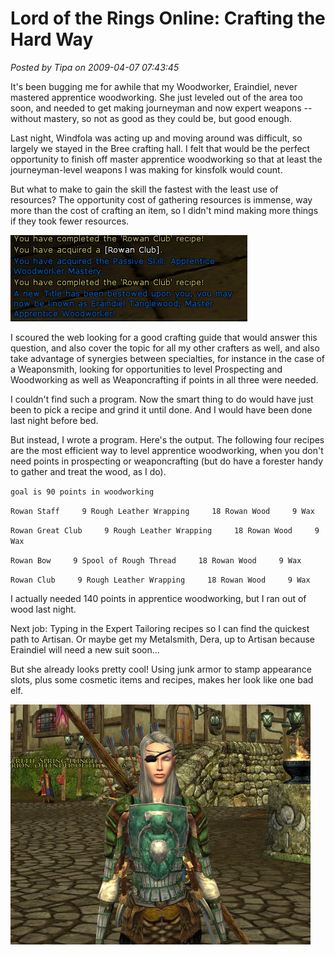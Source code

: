 # Lord of the Rings Online: Crafting the Hard Way

*Posted by Tipa on 2009-04-07 07:43:45*

It's been bugging me for awhile that my Woodworker, Eraindiel, never mastered apprentice woodworking. She just leveled out of the area too soon, and needed to get making journeyman and now expert weapons -- without mastery, so not as good as they could be, but good enough.

Last night, Windfola was acting up and moving around was difficult, so largely we stayed in the Bree crafting hall. I felt that would be the perfect opportunity to finish off master apprentice woodworking so that at least the journeyman-level weapons I was making for kinsfolk would count.

But what to make to gain the skill the fastest with the least use of resources? The opportunity cost of gathering resources is immense, way more than the cost of crafting an item, so I didn't mind making more things if they took fewer resources.

![lotroclient-2009-04-07-07-56-58-24](../../../uploads/2009/04/lotroclient-2009-04-07-07-56-58-24.jpg "lotroclient-2009-04-07-07-56-58-24")

I scoured the web looking for a good crafting guide that would answer this question, and also cover the topic for all my other crafters as well, and also take advantage of synergies between specialties, for instance in the case of a Weaponsmith, looking for opportunities to level Prospecting and Woodworking as well as Weaponcrafting if points in all three were needed.

I couldn't find such a program. Now the smart thing to do would have just been to pick a recipe and grind it until done. And I would have been done last night before bed.

But instead, I wrote a program. Here's the output. The following four recipes are the most efficient way to level apprentice woodworking, when you don't need points in prospecting or weaponcrafting (but do have a forester handy to gather and treat the wood, as I do).

`goal is 90 points in woodworking`

`Rowan Staff
    9 Rough Leather Wrapping
    18 Rowan Wood
    9 Wax`

`Rowan Great Club
    9 Rough Leather Wrapping
    18 Rowan Wood
    9 Wax`

`Rowan Bow
    9 Spool of Rough Thread
    18 Rowan Wood
    9 Wax`

`Rowan Club
    9 Rough Leather Wrapping
    18 Rowan Wood
    9 Wax`

I actually needed 140 points in apprentice woodworking, but I ran out of wood last night.

Next job: Typing in the Expert Tailoring recipes so I can find the quickest path to Artisan. Or maybe get my Metalsmith, Dera, up to Artisan because Eraindiel will need a new suit soon...

But she already looks pretty cool! Using junk armor to stamp appearance slots, plus some cosmetic items and recipes, makes her look like one bad elf.

![lotroclient-2009-04-07-08-10-28-86](../../../uploads/2009/04/lotroclient-2009-04-07-08-10-28-86.jpg "lotroclient-2009-04-07-08-10-28-86")
